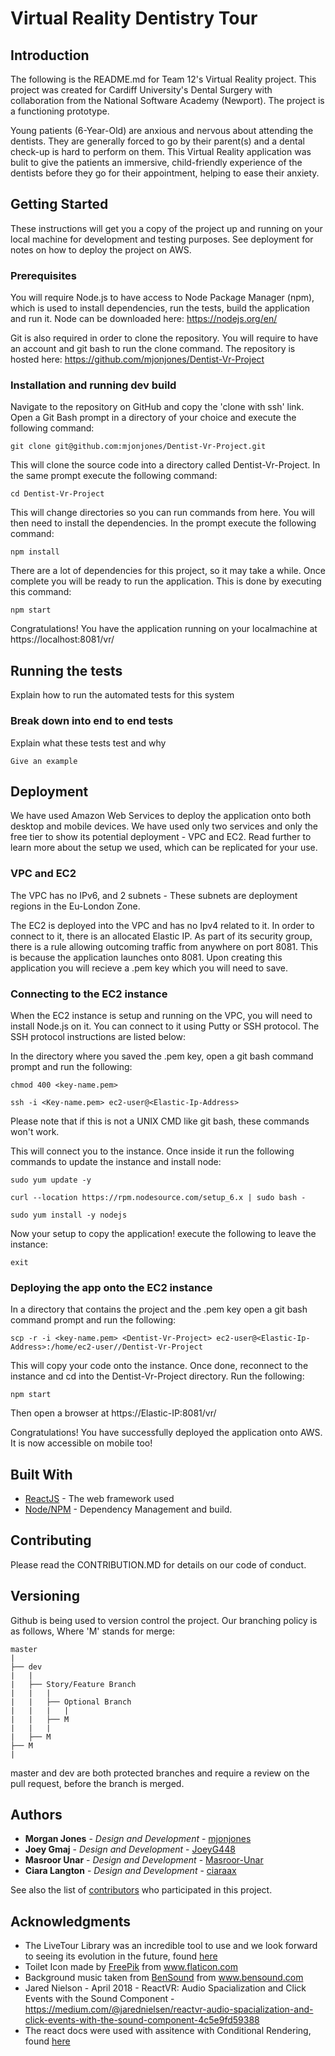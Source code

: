 # Virtual Reality Dentistry Tour  

## Introduction

The following is the README.md for Team 12's Virtual Reality project. This project was created for Cardiff University's Dental Surgery with collaboration from the National Software Academy (Newport). The project is a functioning prototype.

Young patients (6-Year-Old) are anxious and nervous about attending the dentists. They are generally forced to go by their parent(s) and a dental check-up is hard to perform on them. This Virtual Reality application was bulit to give the patients an immersive, child-friendly experience of the dentists before they go for their appointment, helping to ease their anxiety.


## Getting Started

These instructions will get you a copy of the project up and running on your local machine for development and testing purposes. See deployment for notes on how to deploy the project on AWS.

### Prerequisites

You will require Node.js to have access to Node Package Manager (npm), which is used to install dependencies, run the tests, build the application and run it. Node can be downloaded here: https://nodejs.org/en/ 

Git is also required in order to clone the repository. You will require to have an account and git bash to run the clone command. The repository is hosted here: https://github.com/mjonjones/Dentist-Vr-Project


### Installation and running dev build

Navigate to the repository on GitHub and copy the 'clone with ssh' link. Open a Git Bash prompt in a directory of your choice and execute the following command:

```
git clone git@github.com:mjonjones/Dentist-Vr-Project.git
```

This will clone the source code into a directory called Dentist-Vr-Project. In the same prompt execute the following command:

```
cd Dentist-Vr-Project
```

This will change directories so you can run commands from here. You will then need to install the dependencies. In the prompt execute the following command:

```
npm install
```

There are a lot of dependencies for this project, so it may take a while. Once complete you will be ready to run the application. This is done by executing this command:

```
npm start
```

Congratulations! You have the application running on your localmachine at https://localhost:8081/vr/


## Running the tests

Explain how to run the automated tests for this system

### Break down into end to end tests

Explain what these tests test and why

```
Give an example
```

## Deployment

We have used Amazon Web Services to deploy the application onto both desktop and mobile devices. We have used only two services and only the free tier to show its potential deployment - VPC and EC2. Read further to learn more about the setup we used, which can be replicated for your use. 

### VPC and EC2

The VPC has no IPv6, and 2 subnets - These subnets are deployment regions in the Eu-London Zone.

The EC2 is deployed into the VPC and has no Ipv4 related to it. In order to connect to it, there is an allocated Elastic IP. As part of its security group, there is a rule allowing outcoming traffic from anywhere on port 8081. This is because the application launches onto 8081. Upon creating this application you will recieve a .pem key which you will need to save.

### Connecting to the EC2 instance

When the EC2 instance is setup and running on the VPC, you will need to install Node.js on it. You can connect to it using Putty or SSH protocol. The SSH protocol instructions are listed below:

In the directory where you saved the .pem key, open a git bash command prompt and run the following:

```
chmod 400 <key-name.pem>

ssh -i <Key-name.pem> ec2-user@<Elastic-Ip-Address>
```
Please note that if this is not a UNIX CMD like git bash, these commands won't work.

This will connect you to the instance. Once inside it run the following commands to update the instance and install node:

```
sudo yum update -y

curl --location https://rpm.nodesource.com/setup_6.x | sudo bash -

sudo yum install -y nodejs

```

Now your setup to copy the application! execute the following to leave the instance:

```
exit
```

### Deploying the app onto the EC2 instance

In a directory that contains the project and the .pem key open a git bash command prompt and run the following:

```
scp -r -i <key-name.pem> <Dentist-Vr-Project> ec2-user@<Elastic-Ip-Address>:/home/ec2-user//Dentist-Vr-Project
```
This will copy your code onto the instance. Once done, reconnect to the instance and cd into the Dentist-Vr-Project directory. Run the following:

```
npm start
```

Then open a browser at https://Elastic-IP:8081/vr/

Congratulations! You have successfully deployed the application onto AWS. It is now accessible on mobile too!


## Built With

* [ReactJS](https://reactjs.org/) - The web framework used
* [Node/NPM](https://nodejs.org/en/) - Dependency Management and build.


## Contributing

Please read the CONTRIBUTION.MD for details on our code of conduct.

## Versioning

Github is being used to version control the project. Our branching policy is as follows, Where 'M' stands for merge:

```
master
|
├── dev
|   |
|   ├── Story/Feature Branch
|   |   |
|   |   ├── Optional Branch
|   |   |   |
|   |   ├── M
|   |   |
|   ├── M
├── M
|
```
master and dev are both protected branches and require a review on the pull request, before the branch is merged.

## Authors

* **Morgan Jones** - *Design and Development* - [mjonjones](https://github.com/mjonjones)
* **Joey Gmaj** - *Design and Development* - [JoeyG448](https://github.com/JoeyG448)
* **Masroor Unar** - *Design and Development* - [Masroor-Unar](https://github.com/Masroor-Unar)
* **Ciara Langton** - *Design and Development* - [ciaraax](https://github.com/ciaraax)

See also the list of [contributors](https://github.com/your/project/contributors) who participated in this project.

## Acknowledgments

* The LiveTour Library was an incredible tool to use and we look forward to seeing its evolution in the future, found [here](https://livetourlab.com/docs)
* Toilet Icon made by [FreePik](https://www.flaticon.com/free-icon/toilet_195439) from www.flaticon.com 
* Background music taken from [BenSound](https://www.bensound.com/royalty-free-music/track/little-idea) from www.bensound.com
* Jared Nielson - April 2018 - ReactVR: Audio Spacialization and Click Events with the Sound Component - https://medium.com/@jarednielsen/reactvr-audio-spacialization-and-click-events-with-the-sound-component-4c5e9fd59388
* The react docs were used with assitence with Conditional Rendering, found [here](https://reactjs.org/docs/conditional-rendering.html)
